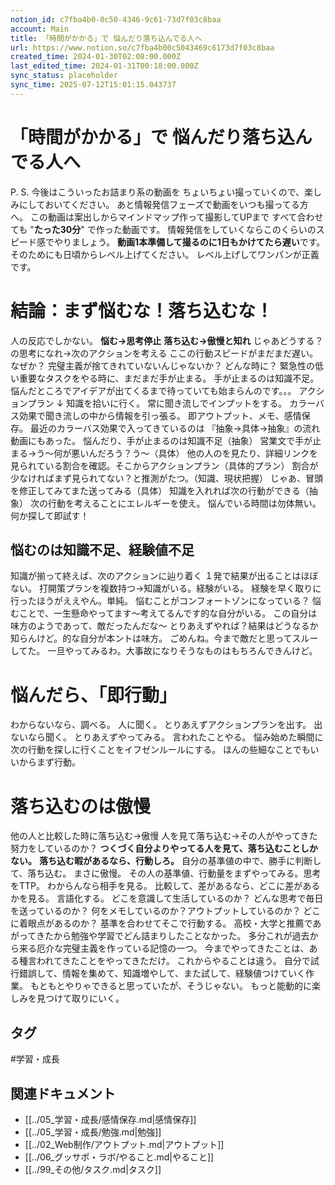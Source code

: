 ```yaml
---
notion_id: c7fba4b0-0c50-4346-9c61-73d7f03c8baa
account: Main
title: 「時間がかかる」で 悩んだり落ち込んでる人へ
url: https://www.notion.so/c7fba4b00c5043469c6173d7f03c8baa
created_time: 2024-01-30T02:08:00.000Z
last_edited_time: 2024-01-31T00:18:00.000Z
sync_status: placeholder
sync_time: 2025-07-12T15:01:15.043737
---
```

# 「時間がかかる」で 悩んだり落ち込んでる人へ

P. S.
今後はこういったお詰まり系の動画を
ちょいちょい撮っていくので、楽しみにしておいてください。
あと情報発信フェーズで動画をいつも撮ってる方へ。
この動画は案出しからマインドマップ作って撮影してUPまで
すべて合わせても "**たった30分**" で作った動画です。
情報発信をしていくならこのくらいのスピード感でやりましょう。
**動画1本準備して撮るのに1日もかけてたら遅い**です。
そのためにも日頃からレベル上げてください。
レベル上げしてワンパンが正義です。
# 結論：まず悩むな！落ち込むな！
人の反応でしかない。
**悩む→思考停止**
**落ち込む→傲慢と知れ**
じゃあどうする？の思考になれ→次のアクションを考える
ここの行動スピードがまだまだ遅い。なぜか？
完璧主義が捨てきれていないんじゃないか？
どんな時に？
緊急性の低い重要なタスクをやる時に、まだまだ手が止まる。
手が止まるのは知識不足。
悩んだところでアイデアが出てくるまで待っていても始まらんのです。。。
アクションプラン
↓
知識を拾いに行く。
常に聞き流しでインプットをする。
カラーバス効果で聞き流しの中から情報を引っ張る。
即アウトプット、メモ、感情保存。
最近のカラーバス効果で入ってきているのは
『抽象→具体→抽象』の流れ
動画にもあった。
悩んだり、手が止まるのは知識不足（抽象）
営業文で手が止まる→う〜何が悪いんだろう？う〜（具体）
他の人のを見たり、詳細リンクを見られている割合を確認。そこからアクションプラン（具体的プラン）
割合が少なければまず見られてない？と推測がたつ。（知識、現状把握）
じゃあ、冒頭を修正してみてまた送ってみる（具体）
知識を入れれば次の行動ができる（抽象）
次の行動を考えることにエレルギーを使え。
悩んでいる時間は勿体無い。
何か探して即試す！
## 悩むのは知識不足、経験値不足
知識が揃って終えば、次のアクションに辿り着く
１発で結果が出ることはほぼない。
打開策プランを複数持つ→知識がいる。経験がいる。
経験を早く取りに行ったほうがええやん。単純。
悩むことがコンフォートゾンになっている？
悩むことで、一生懸命やってます〜考えてるんです的な自分がいる。
この自分は味方のようであって、敵だったんだな〜
とりあえずやれば？結果はどうなるか知らんけど。的な自分が本ントは味方。
ごめんね。今まで敵だと思ってスルーしてた。
一旦やってみるわ。大事故になりそうなものはもちろんできんけど。
# 悩んだら、「即行動」
わからないなら、調べる。
人に聞く。
とりあえずアクションプランを出す。
出ないなら聞く。
とりあえずやってみる。
言われたことやる。
悩み始めた瞬間に次の行動を探しに行くことをイフゼンルールにする。
ほんの些細なことでもいいからまず行動。
# 落ち込むのは傲慢
他の人と比較した時に落ち込む→傲慢
人を見て落ち込む→その人がやってきた努力をしているのか？
**つくづく自分よりやってる人を見て、落ち込むことしかない。**
**落ち込む暇があるなら、行動しろ。**
自分の基準値の中で、勝手に判断して、落ち込む。
まさに傲慢。
その人の基準値、行動量をまずやってみる。思考をTTP。
わからんなら相手を見る。
比較して、差があるなら、どこに差があるかを見る。
言語化する。
どこを意識して生活しているのか？
どんな思考で毎日を送っているのか？
何をメモしているのか？アウトプットしているのか？
どこに着眼点があるのか？
基準を合わせてそこで行動する。
高校・大学と推薦であがってきたから勉強や学習でどん詰まりしたことなかった。
多分これが過去から来る厄介な完璧主義を作っている記憶の一つ。
今までやってきたことは、ある種言われてきたことをやってきただけ。
これからやることは違う。
自分で試行錯誤して、情報を集めて、知識増やして、また試して、経験値つけていく作業。
もともとやりゃできると思っていたが、そうじゃない。
もっと能動的に楽しみを見つけて取りにいく。

## タグ

#学習・成長 

## 関連ドキュメント

- [[../05_学習・成長/感情保存.md|感情保存]]
- [[../05_学習・成長/勉強.md|勉強]]
- [[../02_Web制作/アウトプット.md|アウトプット]]
- [[../06_グッサポ・ラボ/やること.md|やること]]
- [[../99_その他/タスク.md|タスク]]
